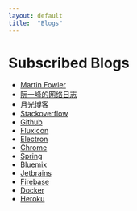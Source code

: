 ```yaml
---
layout: default
title:  "Blogs"
---
```


Subscribed Blogs
================

- [Martin Fowler](http://www.martinfowler.com/bliki)
- [阮一峰的网络日志](https://www.ruanyifeng.com/blog)
- [月光博客](http://williamlong.info)
- [Stackoverflow](http://blog.stackoverflow.com/?blb=1)
- [Github](https://github.com/blog)
- [Fluxicon](https://fluxicon.com/blog/)
- [Electron](http://electron.atom.io/blog/)
- [Chrome](http://chrome.blogspot.com/)
- [Spring](http://spring.io/blog)
- [Bluemix](https://developer.ibm.com/bluemix/blog/)
- [Jetbrains](https://blog.jetbrains.com/)
- [Firebase](https://firebase.googleblog.com/)
- [Docker](https://blog.docker.com)
- [Heroku](https://blog.heroku.com/)

